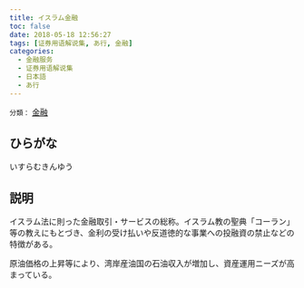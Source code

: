 ```yaml
---
title: イスラム金融
toc: false
date: 2018-05-18 12:56:27
tags: [证券用语解说集, あ行, 金融]
categories:
  - 金融服务
  - 证券用语解说集
  - 日本語
  - あ行
---
```


`分類：` [金融](/tags/金融/)

## ひらがな

いすらむきんゆう

## 説明

イスラム法に則った金融取引・サービスの総称。イスラム教の聖典「コーラン」等の教えにもとづき、金利の受け払いや反道徳的な事業への投融資の禁止などの特徴がある。

原油価格の上昇等により、湾岸産油国の石油収入が増加し、資産運用ニーズが高まっている。
